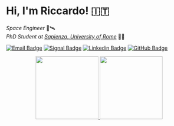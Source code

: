 # Hi, I'm Riccardo! :it:

_Space Engineer_ :rocket::artificial_satellite:\
_PhD Student at [Sapienza, University of Rome](https://www.uniroma1.it/)_ :mage_man:

[![Email Badge](https://img.shields.io/badge/-Email-5734C4?style=flat-square&logo=mail.ru)](mailto:me@astrorick.space)
[![Signal Badge](https://img.shields.io/badge/-Signal-3A76F0?style=flat-square&logo=signal&logoColor=white)](https://signal.me/#eu/Lm5t6fHJmkwj8yqIW9inyqUxhdBbV17xk4tNdzqVIJ-bviFHgc9Ava465AF6xaup)
[![Linkedin Badge](https://img.shields.io/badge/-Linkedin-0077B5?style=flat-square&logo=Linkedin)](https://www.linkedin.com/in/astrorick/)
[![GitHub Badge](https://img.shields.io/badge/-GitHub-4E5766?style=flat-square&logo=github)](https://github.com/astrorick)

<p align="center">
  <a href="https://github.com/anuraghazra/github-readme-stats">
    <img height="170" src="https://github-readme-stats.vercel.app/api/?username=astrorick&theme=react" />
  </a>
  <a href="https://github.com/anuraghazra/github-readme-stats">
    <img height="170" src="https://github-readme-stats.vercel.app/api/top-langs?username=astrorick&layout=compact&theme=react" />
  </a>
</p>
